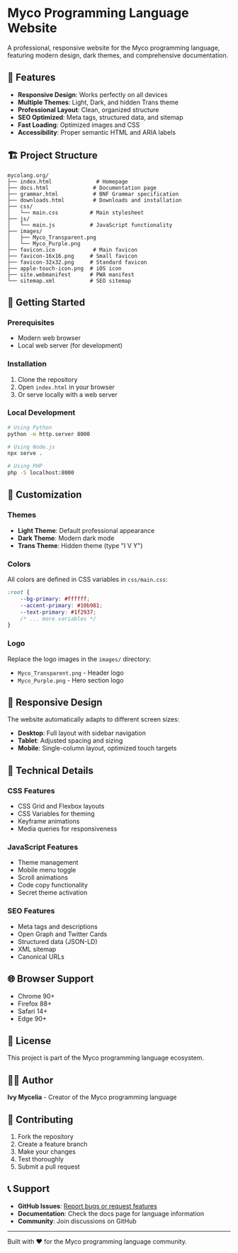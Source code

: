 # Myco Programming Language Website

A professional, responsive website for the Myco programming language, featuring modern design, dark themes, and comprehensive documentation.

## 🌟 Features

- **Responsive Design**: Works perfectly on all devices
- **Multiple Themes**: Light, Dark, and hidden Trans theme
- **Professional Layout**: Clean, organized structure
- **SEO Optimized**: Meta tags, structured data, and sitemap
- **Fast Loading**: Optimized images and CSS
- **Accessibility**: Proper semantic HTML and ARIA labels

## 🏗️ Project Structure

```
mycolang.org/
├── index.html              # Homepage
├── docs.html              # Documentation page
├── grammar.html           # BNF Grammar specification
├── downloads.html         # Downloads and installation
├── css/
│   └── main.css          # Main stylesheet
├── js/
│   └── main.js           # JavaScript functionality
├── images/
│   ├── Myco_Transparent.png
│   └── Myco_Purple.png
├── favicon.ico            # Main favicon
├── favicon-16x16.png     # Small favicon
├── favicon-32x32.png     # Standard favicon
├── apple-touch-icon.png  # iOS icon
├── site.webmanifest      # PWA manifest
└── sitemap.xml           # SEO sitemap
```

## 🚀 Getting Started

### Prerequisites
- Modern web browser
- Local web server (for development)

### Installation
1. Clone the repository
2. Open `index.html` in your browser
3. Or serve locally with a web server

### Local Development
```bash
# Using Python
python -m http.server 8000

# Using Node.js
npx serve .

# Using PHP
php -S localhost:8000
```

## 🎨 Customization

### Themes
- **Light Theme**: Default professional appearance
- **Dark Theme**: Modern dark mode
- **Trans Theme**: Hidden theme (type "I V Y")

### Colors
All colors are defined in CSS variables in `css/main.css`:
```css
:root {
    --bg-primary: #ffffff;
    --accent-primary: #10b981;
    --text-primary: #1f2937;
    /* ... more variables */
}
```

### Logo
Replace the logo images in the `images/` directory:
- `Myco_Transparent.png` - Header logo
- `Myco_Purple.png` - Hero section logo

## 📱 Responsive Design

The website automatically adapts to different screen sizes:
- **Desktop**: Full layout with sidebar navigation
- **Tablet**: Adjusted spacing and sizing
- **Mobile**: Single-column layout, optimized touch targets

## 🔧 Technical Details

### CSS Features
- CSS Grid and Flexbox layouts
- CSS Variables for theming
- Keyframe animations
- Media queries for responsiveness

### JavaScript Features
- Theme management
- Mobile menu toggle
- Scroll animations
- Code copy functionality
- Secret theme activation

### SEO Features
- Meta tags and descriptions
- Open Graph and Twitter Cards
- Structured data (JSON-LD)
- XML sitemap
- Canonical URLs

## 🌐 Browser Support

- Chrome 90+
- Firefox 88+
- Safari 14+
- Edge 90+

## 📄 License

This project is part of the Myco programming language ecosystem.

## 👨‍💻 Author

**Ivy Mycelia** - Creator of the Myco programming language

## 🤝 Contributing

1. Fork the repository
2. Create a feature branch
3. Make your changes
4. Test thoroughly
5. Submit a pull request

## 📞 Support

- **GitHub Issues**: [Report bugs or request features](https://github.com/IvyMycelia/Myco/issues)
- **Documentation**: Check the docs page for language information
- **Community**: Join discussions on GitHub

---

Built with ❤️ for the Myco programming language community.
